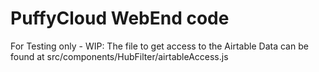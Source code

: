 # PuffyCloud WebEnd code

For Testing only - WIP:
The file to get access to the Airtable Data can be found at src/components/HubFilter/airtableAccess.js


